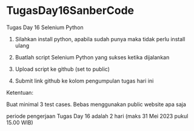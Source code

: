 # TugasDay16SanberCode
Tugas Day 16 Selenium Python

1. Silahkan install python, apabila sudah punya maka tidak perlu install ulang

2. Buatlah script Selenium Python yang sukses ketika dijalankan

3. Upload script ke github (set to public)

4. Submit link github ke kolom pengumpulan tugas hari ini

Ketentuan:

Buat minimal 3 test cases. Bebas menggunakan public website apa saja

periode pengerjaan Tugas Day 16 adalah 2 hari (maks 31 Mei 2023 pukul 15.00 WIB)
